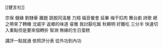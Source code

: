 [[健言社]]

宗保 髓緣 
劉隸華 離題 跳脫同溫層
力翔 福音餐會 延畢 梅干扣肉 舞台劇 詩歌 總之帶來了轉機
沈威宇 返鄉的味道 
睿雅 我討厭吃飯
秋顯明 好難吃 三分半 快速切入重點但是要來個轉折
智淵 無緣的生日蛋糕

講評一點就通
依照評分表 從外功到內功